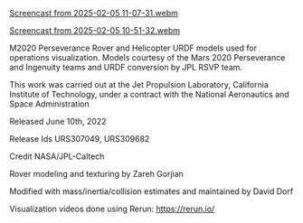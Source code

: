 [Screencast from 2025-02-05 11-07-31.webm](https://github.com/user-attachments/assets/fb89d161-8f8d-48e6-9fea-e2389ee646dd)

[Screencast from 2025-02-05 10-51-32.webm](https://github.com/user-attachments/assets/35deacca-e0fd-4aaa-858e-90193de9d9b3)

M2020 Perseverance Rover and Helicopter URDF models used for operations visualization. Models courtesy of the Mars 2020 Perseverance and Ingenuity teams and URDF conversion by JPL RSVP team.

This work was carried out at the Jet Propulsion Laboratory, California Institute of Technology, under a contract with the National Aeronautics and Space Administration

Released June 10th, 2022

Release Ids URS307049, URS309682

Credit NASA/JPL-Caltech

Rover modeling and texturing by Zareh Gorjian

Modified with mass/inertia/collision estimates and maintained by David Dorf

Visualization videos done using Rerun: https://rerun.io/
